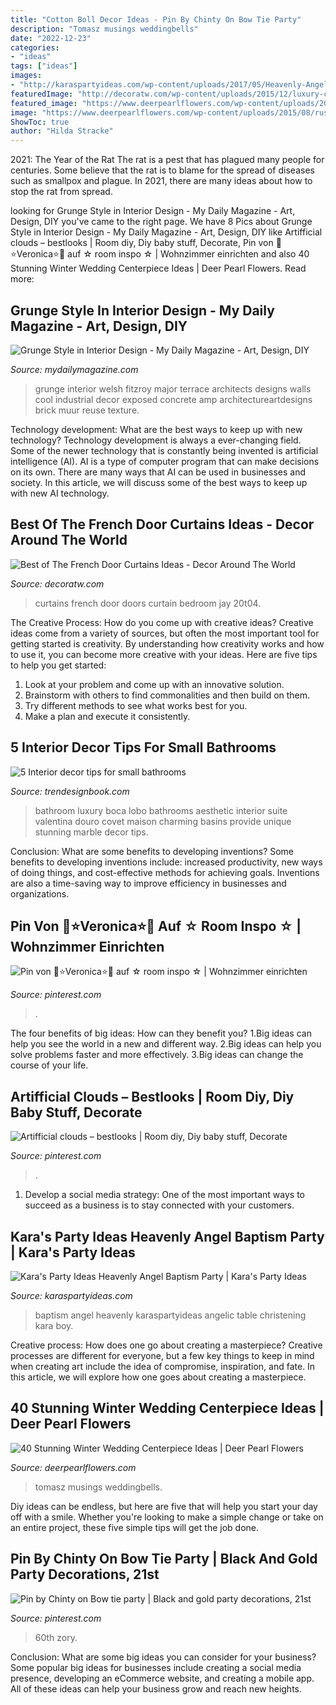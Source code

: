 ```yaml
---
title: "Cotton Boll Decor Ideas - Pin By Chinty On Bow Tie Party"
description: "Tomasz musings weddingbells"
date: "2022-12-23"
categories:
- "ideas"
tags: ["ideas"]
images:
- "http://karaspartyideas.com/wp-content/uploads/2017/05/Heavenly-Angel-Baptism-Party-via-Karas-Party-Ideas-KarasPartyIdeas.com1_.jpg"
featuredImage: "http://decoratw.com/wp-content/uploads/2015/12/luxury-curtain-ideas.jpg"
featured_image: "https://www.deerpearlflowers.com/wp-content/uploads/2015/08/rustic-baby-breath-winter-wedding-centerpiece.jpg"
image: "https://www.deerpearlflowers.com/wp-content/uploads/2015/08/rustic-baby-breath-winter-wedding-centerpiece.jpg"
ShowToc: true
author: "Hilda Stracke"
---
```



2021: The Year of the Rat
The rat is a pest that has plagued many people for centuries. Some believe that the rat is to blame for the spread of diseases such as smallpox and plague. In 2021, there are many ideas about how to stop the rat from spread.

	

		
looking for Grunge Style in Interior Design - My Daily Magazine - Art, Design, DIY you've came to the right page. We have 8 Pics about Grunge Style in Interior Design - My Daily Magazine - Art, Design, DIY like Artifficial clouds – bestlooks | Room diy, Diy baby stuff, Decorate, Pin von 🌻⭐️Veronica⭐️🌻 auf ☆ room inspo ☆ | Wohnzimmer einrichten and also 40 Stunning Winter Wedding Centerpiece Ideas | Deer Pearl Flowers. Read more:
		
    
## Grunge Style In Interior Design - My Daily Magazine - Art, Design, DIY

<img loading=lazy src="https://mydailymagazine.com/wp-content/uploads/2016/10/grunge-style-in-interior-design-8.jpg" onerror="this.onerror=null;this.src='https://tse3.mm.bing.net/th?id=OIP.REV5NCQbfwhSJ1eg_jw8OQHaJ3&amp;pid=15.1';" alt="Grunge Style in Interior Design - My Daily Magazine - Art, Design, DIY">

_Source: mydailymagazine.com_

>grunge interior welsh fitzroy major terrace architects designs walls cool industrial decor exposed concrete amp architectureartdesigns brick muur reuse texture. 

	

Technology development: What are the best ways to keep up with new technology?
Technology development is always a ever-changing field. Some of the newer technology that is constantly being invented is artificial intelligence (AI). AI is a type of computer program that can make decisions on its own. There are many ways that AI can be used in businesses and society. In this article, we will discuss some of the best ways to keep up with new AI technology.

    
## Best Of The French Door Curtains Ideas - Decor Around The World

<img loading=lazy src="http://decoratw.com/wp-content/uploads/2015/12/luxury-curtain-ideas.jpg" onerror="this.onerror=null;this.src='https://tse3.mm.bing.net/th?id=OIP.CL3_cJXLJqiKXv1OPtLAygHaLI&amp;pid=15.1';" alt="Best of The French Door Curtains Ideas - Decor Around The World">

_Source: decoratw.com_

>curtains french door doors curtain bedroom jay 20t04. 

	

The Creative Process: How do you come up with creative ideas?
Creative ideas come from a variety of sources, but often the most important tool for getting started is creativity. By understanding how creativity works and how to use it, you can become more creative with your ideas. Here are five tips to help you get started: 
1. Look at your problem and come up with an innovative solution.
2. Brainstorm with others to find commonalities and then build on them. 
3. Try different methods to see what works best for you. 
4. Make a plan and execute it consistently. 

    
## 5 Interior Decor Tips For Small Bathrooms

<img loading=lazy src="https://trendesignbook.com/blog/wp-content/uploads/2018/09/small-bathrooms-4-683x1024.jpg" onerror="this.onerror=null;this.src='https://tse2.mm.bing.net/th?id=OIP.MCGRCvi6XSBF-DOf5h72sgHaLG&amp;pid=15.1';" alt="5 Interior decor tips for small bathrooms">

_Source: trendesignbook.com_

>bathroom luxury boca lobo bathrooms aesthetic interior suite valentina douro covet maison charming basins provide unique stunning marble decor tips. 

	

Conclusion: What are some benefits to developing inventions?
Some benefits to developing inventions include: increased productivity, new ways of doing things, and cost-effective methods for achieving goals. Inventions are also a time-saving way to improve efficiency in businesses and organizations.

    
## Pin Von 🌻⭐️Veronica⭐️🌻 Auf ☆ Room Inspo ☆ | Wohnzimmer Einrichten

<img loading=lazy src="https://i.pinimg.com/736x/5a/49/b2/5a49b20b94ec0bcc0aae84b83c1234e9.jpg" onerror="this.onerror=null;this.src='https://tse3.mm.bing.net/th?id=OIP.mXX7SynoABFwEmUNuAU3JgHaJ3&amp;pid=15.1';" alt="Pin von 🌻⭐️Veronica⭐️🌻 auf ☆ room inspo ☆ | Wohnzimmer einrichten">

_Source: pinterest.com_

>. 

	

The four benefits of big ideas: How can they benefit you?
1.Big ideas can help you see the world in a new and different way.
2.Big ideas can help you solve problems faster and more effectively.
3.Big ideas can change the course of your life.

    
## Artifficial Clouds – Bestlooks | Room Diy, Diy Baby Stuff, Decorate

<img loading=lazy src="https://i.pinimg.com/736x/6b/07/8b/6b078b9df78c31892e7042037becce73.jpg" onerror="this.onerror=null;this.src='https://tse1.mm.bing.net/th?id=OIP.GX5U78mHVNXaG7mtyD6jEQHaO0&amp;pid=15.1';" alt="Artifficial clouds – bestlooks | Room diy, Diy baby stuff, Decorate">

_Source: pinterest.com_

>. 

	

1. Develop a social media strategy: One of the most important ways to succeed as a business is to stay connected with your customers.

    
## Kara&#039;s Party Ideas Heavenly Angel Baptism Party | Kara&#039;s Party Ideas

<img loading=lazy src="http://karaspartyideas.com/wp-content/uploads/2017/05/Heavenly-Angel-Baptism-Party-via-Karas-Party-Ideas-KarasPartyIdeas.com1_.jpg" onerror="this.onerror=null;this.src='https://tse2.mm.bing.net/th?id=OIP.PnBtt1IJbifLFOQIhHRoVQHaJ3&amp;pid=15.1';" alt="Kara&#039;s Party Ideas Heavenly Angel Baptism Party | Kara&#039;s Party Ideas">

_Source: karaspartyideas.com_

>baptism angel heavenly karaspartyideas angelic table christening kara boy. 

	

Creative process: How does one go about creating a masterpiece?
Creative processes are different for everyone, but a few key things to keep in mind when creating art include the idea of compromise, inspiration, and fate. In this article, we will explore how one goes about creating a masterpiece.

    
## 40 Stunning Winter Wedding Centerpiece Ideas | Deer Pearl Flowers

<img loading=lazy src="https://www.deerpearlflowers.com/wp-content/uploads/2015/08/rustic-baby-breath-winter-wedding-centerpiece.jpg" onerror="this.onerror=null;this.src='https://tse4.mm.bing.net/th?id=OIP.2QES7k794Q3Y6DyLVhn4kwHaLH&amp;pid=15.1';" alt="40 Stunning Winter Wedding Centerpiece Ideas | Deer Pearl Flowers">

_Source: deerpearlflowers.com_

>tomasz musings weddingbells. 

	

Diy ideas can be endless, but here are five that will help you start your day off with a smile. Whether you're looking to make a simple change or take on an entire project, these five simple tips will get the job done.

    
## Pin By Chinty On Bow Tie Party | Black And Gold Party Decorations, 21st

<img loading=lazy src="https://i.pinimg.com/736x/3f/0a/49/3f0a49a3f52ab5a28e390feebde7ce77.jpg" onerror="this.onerror=null;this.src='https://tse2.mm.bing.net/th?id=OIP.xnqWAWeqVx8BVS58ZP3RDAHaFj&amp;pid=15.1';" alt="Pin by Chinty on Bow tie party | Black and gold party decorations, 21st">

_Source: pinterest.com_

>60th zory. 

	

Conclusion: What are some big ideas you can consider for your business?
Some popular big ideas for businesses include creating a social media presence, developing an eCommerce website, and creating a mobile app. All of these ideas can help your business grow and reach new heights.

